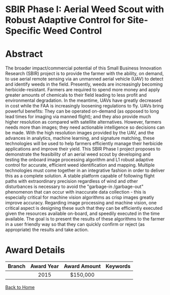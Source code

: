 
SBIR Phase I: Aerial Weed Scout with Robust Adaptive Control for Site-Specific Weed Control
===========================================================================================

# Abstract


The broader impact/commercial potential of this Small Business Innovation Research (SBIR) project is to provide the farmer with the ability, on demand, to use aerial remote sensing via an unmanned aerial vehicle (UAV) to detect and identify weeds in the field. Presently, weeds are increasingly becoming herbicide-resistant. Farmers are required to spend more money and apply greater amounts of chemicals to their field leading to less profit and environmental degradation. In the meantime, UAVs have greatly decreased in cost while the FAA is increasingly loosening regulations to fly. UAVs bring powerful benefits: They can be operated on-demand (as opposed to long lead times for imaging via manned flight); and they also provide much higher resolution as compared with satellite alternatives. However, farmers needs more than images; they need actionable intelligence so decisions can be made. With the high resolution images provided by the UAV, and the advances in analytics, machine learning, and signature matching, these technologies will be used to help farmers efficiently manage their herbicide applications and improve their yield. This SBIR Phase I project proposes to demonstrate the feasibility of an aerial weed scout by developing and testing the onboard image processing algorithm and L1 robust adaptive control for accurate, efficient weed identification and mapping. Multiple technologies must come together in an integrative fashion in order to deliver this as a complete solution. A stable platform capable of following flight paths with extraordinary precision regardless of wind and other disturbances is necessary to avoid the "garbage-in /garbage-out" phenomenon that can occur with inaccurate data collection - this is especially critical for machine vision algorithms as crisp images greatly improve accuracy. Regarding image processing and machine vision, one critical aspect is designing these such that they can be efficiently executed given the resources available on-board, and speedily executed in the time available. The goal is to present the results of these algorithms to the farmer in a user friendly way so that they can quickly confirm or reject (as appropriate) the results and take action.  

# Award Details

|Branch|Award Year|Award Amount|Keywords|
| :---: | :---: | :---: | :---: |
||2015|$150,000||
  
  


[Back to Home](https://github.com/chrischow/dod_sbir_awards/Reports/JT/#195)